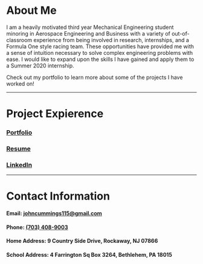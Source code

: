 # About Me

I am a heavily motivated third year Mechanical Engineering student minoring in Aerospace Engineering and Business with a variety of out-of-classroom experience from being involved in research, internships, and a Formula One style racing team. These opportunities have provided me with a sense of intuition necessary to solve complex engineering problems with ease. I would like to expand upon the skills I have gained and apply them to a Summer 2020 internship. 

Check out my portfolio to learn more about some of the projects I have worked on!

***

# Project Expierence

### [Portfolio](./PTEST.pdf)


### [Resume](./resume.pdf)


### [LinkedIn](http://linkedin.com/in/john-cummings1)

***

# Contact Information

#### Email: [johncummings115@gmail.com](mailto:johncummings115@gmail.com)

#### Phone: [(703) 408-9003](tel:703-408-9003)

#### Home Address: 9 Country Side Drive, Rockaway, NJ 07866

#### School Address: 4 Farrington Sq Box 3264, Bethlehem, PA 18015
